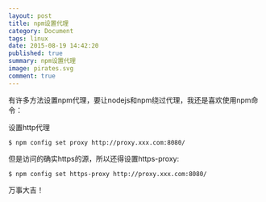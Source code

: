 ```yaml
---
layout: post
title: npm设置代理
category: Document
tags: linux
date: 2015-08-19 14:42:20
published: true
summary: npm设置代理
image: pirates.svg
comment: true
---
```


有许多方法设置npm代理，要让nodejs和npm绕过代理，我还是喜欢使用npm命令：

设置http代理

```
$ npm config set proxy http://proxy.xxx.com:8080/
```

但是访问的确实https的源，所以还得设置https-proxy:

```
$ npm config set https-proxy http://proxy.xxx.com:8080/
```

万事大吉！

 
